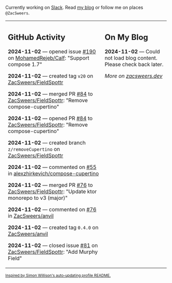 Currently working on [Slack](https://slack.com/). Read [my blog](https://zacsweers.dev/) or follow me on places `@ZacSweers`.

<table><tr><td valign="top" width="60%">

## GitHub Activity
<!-- githubActivity starts -->
**2024-11-02** — opened issue [#190](https://github.com/MohamedRejeb/Calf/issues/190) on [MohamedRejeb/Calf](https://github.com/MohamedRejeb/Calf): "Support compose 1.7"

**2024-11-02** — created tag `v20` on [ZacSweers/FieldSpottr](https://github.com/ZacSweers/FieldSpottr)

**2024-11-02** — merged PR [#84](https://github.com/ZacSweers/FieldSpottr/pull/84) to [ZacSweers/FieldSpottr](https://github.com/ZacSweers/FieldSpottr): "Remove compose-cupertino"

**2024-11-02** — opened PR [#84](https://github.com/ZacSweers/FieldSpottr/pull/84) to [ZacSweers/FieldSpottr](https://github.com/ZacSweers/FieldSpottr): "Remove compose-cupertino"

**2024-11-02** — created branch `z/removeCupertino` on [ZacSweers/FieldSpottr](https://github.com/ZacSweers/FieldSpottr)

**2024-11-02** — commented on [#55](https://github.com/alexzhirkevich/compose-cupertino/issues/55#issuecomment-2453050011) in [alexzhirkevich/compose-cupertino](https://github.com/alexzhirkevich/compose-cupertino)

**2024-11-02** — merged PR [#76](https://github.com/ZacSweers/FieldSpottr/pull/76) to [ZacSweers/FieldSpottr](https://github.com/ZacSweers/FieldSpottr): "Update ktor monorepo to v3 (major)"

**2024-11-02** — commented on [#76](https://github.com/ZacSweers/anvil/issues/76#issuecomment-2452870102) in [ZacSweers/anvil](https://github.com/ZacSweers/anvil)

**2024-11-02** — created tag `0.4.0` on [ZacSweers/anvil](https://github.com/ZacSweers/anvil)

**2024-11-02** — closed issue [#81](https://github.com/ZacSweers/FieldSpottr/issues/81) on [ZacSweers/FieldSpottr](https://github.com/ZacSweers/FieldSpottr): "Add Murphy Field"
<!-- githubActivity ends -->
</td><td valign="top" width="40%">

## On My Blog
<!-- blog starts -->
**2024-11-02** — Could not load blog content. Please check back later.
<!-- blog ends -->
_More on [zacsweers.dev](https://zacsweers.dev/)_
</td></tr></table>

<sub><a href="https://simonwillison.net/2020/Jul/10/self-updating-profile-readme/">Inspired by Simon Willison's auto-updating profile README.</a></sub>